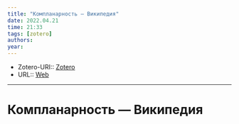 ```yaml
---
title: "Компланарность — Википедия"
date: 2022.04.21
time: 21:33
tags: [zotero]
authors: 
year: 
---
```


- Zotero-URI:: [Zotero](zotero://select/items/@KomplanarnostVikipediya)
- URL:: [Web](https://ru.wikipedia.org/wiki/%D0%9A%D0%BE%D0%BC%D0%BF%D0%BB%D0%B0%D0%BD%D0%B0%D1%80%D0%BD%D0%BE%D1%81%D1%82%D1%8C)

---

# Компланарность — Википедия

